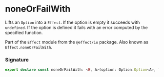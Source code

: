 # noneOrFailWith

Lifts an `Option` into a `Effect`. If the option is empty it succeeds with
`undefined`. If the option is defined it fails with an error computed by
the specified function.

Part of the `Effect` module from the `@effect/io` package. Also known as `Effect.noneOrFailWith`.

### Signature

```typescript
export declare const noneOrFailWith: <E, A>(option: Option.Option<A>, f: (a: A) => E) => Effect<never, E, void>
```
